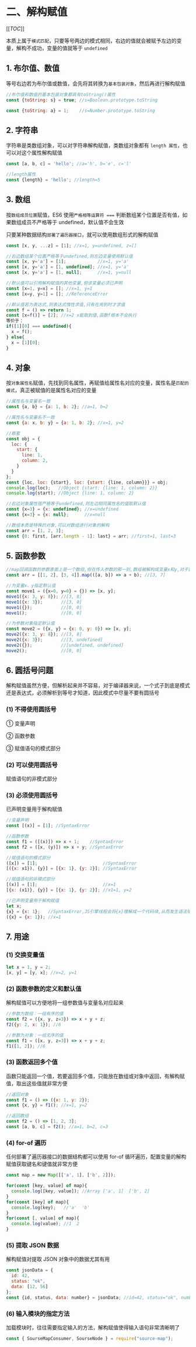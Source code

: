 # 二、解构赋值

[[_TOC_]]

本质上属于`模式匹配`，只要等号两边的模式相同，右边的值就会被赋予左边的变量，解构不成功，变量的值就等于 `undefined`

## 1. 布尔值、数值

等号右边若为布尔值或数值，会先将其转换为`基本包装对象`，然后再进行解构赋值

```javascript
//布尔值和数值的基本包装对象都具有toString()属性
const {toString: s} = true; //s=Boolean.prototype.toString

const {toString: a} = 1;    //s=Number.prototype.toString
```

## 2. 字符串

字符串是类数组对象，可以对字符串解构赋值，类数组对象都有 `length 属性`，也可以对这个属性解构赋值

```javascript
const [a, b, c] = 'hello'; //a='h', b='e', c='l'

//length属性
const {length} = 'hello'; //length=5
```

## 3. 数组

按`数组成员位置`赋值，ES6 使用`严格相等运算符 ===` 判断数组某个位置是否有值，如果数组成员不严格等于 undefined，默认值不会生效

只要某种数据结构`部署了遍历器接口`，就可以使用数组形式的解构赋值

```javascript
const [x, y, ...z] = [1]; //x=1, y=undefined, z=[]

//右边数组某个位置严格等于undefined,则左边变量使用默认值
const [x, y='a'] = [1];            //x=1, y='a'
const [x, y='a'] = [1, undefined]; //x=1, y='a'
const [x, y='a'] = [1, null];      //x=1, y=null

//默认值可以引用解构赋值的其他变量,但该变量必须已声明
const [x=1, y=x] = []; //x=1, y=1
const [x=y, y=1] = []; //ReferenceError

//默认值若为表达式,则表达式惰性求值,只有在用到时才求值
const f = () => return 1;
const [x=f()] = [2]; //x=2 x能取到值,函数f根本不会执行
等价于：
if([1][0] === undefined){
  x = f();
} else{
  x = [1][0];
}
```

## 4. 对象

按`对象属性名`赋值，先找到同名属性，再赋值给属性名对应的变量，属性名是`匹配的模式`，真正被赋值的是属性名对应的变量

```javascript
//属性名与变量名一致
const {a, b} = {a: 1, b: 2}; //a=1, b=2

//属性名与变量名不一致
const {a: x, b: y} = {a: 1, b: 2}; //x=1, y=2

//嵌套
const obj = {
  loc: {
    start: {
      line: 1,
      column: 2,
    }
  }
};
const {loc, loc: {start}, loc: {start: {line, column}}} = obj; 
console.log(loc);   //Object {start: {line: 1, column: 2}}
console.log(start); //Object {line: 1, column: 2}

//右边对象属性值严格等于undefined,则左边相同属性名的值取默认值
const {x=3} = {x: undefined}; //x=undefined
const {x=3} = {x: null};      //x=null

//数组本质是特殊的对象,可以对数组进行对象的解构
const arr = [1, 2, 3];
const {0: first, [arr.length - 1]: last} = arr; //first=1, last=3
```

## 5. 函数参数

```javascript
//map回调函数的参数表面上是一个数组,但在传入参数的那一刻,数组被解构成变量x和y,对于函数内部代码来说,能感受到的参数就是x和y
const arr = [[1, 2], [3, 4]].map(([a, b]) => a + b); //[3, 7]

//为变量x、y指定默认值
const move1 = ({x=0, y=0} = {}) => [x, y];
move1({x: 3, y: 8}); //[3, 8]
move1({x: 3});       //[3, 0]
move1({});           //[0, 0]
move1();             //[0, 0]

//为参数对象指定默认值
const move2 = ({x, y} = {x: 0, y: 0}) => [x, y];
move2({x: 3, y: 8}); //[3, 8]
move2({x: 3});       //[3, undefined]
move2({});           //[undefined, undefined]
move2();             //[0, 0]
```

## 6. 圆括号问题

解构赋值虽然方便，但解析起来并不容易，对于编译器来说，一个式子到底是模式还是表达式，必须解析到等号才知道，因此模式中尽量不要有圆括号

### (1) 不得使用圆括号

① 变量声明

② 函数参数

③ 赋值语句的模式部分

### (2) 可以使用圆括号

赋值语句的非模式部分

### (3) 必须使用圆括号

已声明变量用于解构赋值

```javascript
//变量声明
const [(x)] = [1]; //SyntaxError

//函数参数
const f1 = ([(x)]) => x + 1;    //SyntaxError
const f2 = ([x, (y)]) => x + y; //SyntaxError

//赋值语句的模式部分
([x]) = [1];                         //SyntaxError
[({x: x1}), {y}] = [{x: 1}, {y: 2}]; //SyntaxError

//赋值语句的非模式部分
[(x)] = [1];                         //x=1
[{x: (x1)}, {y}] = [{x: 1}, {y: 2}]; //x1=1, y=2

//已声明变量用于解构赋值
let x;
{x} = {x: 1};   //SyntaxError,JS引擎线程会将{x}理解成一个代码块,从而发生语法错误,只有将这个赋值语句放在一个圆括号里,才能正确执行
({x} = {x: 1}); //x=1
```

## 7. 用途

### (1) 交换变量值

```javascript
let x = 1, y = 2;
[x, y] = [y, x]; //x=2, y=1
```

### (2) 函数参数的定义和默认值

解构赋值可以方便地将一组参数值与变量名对应起来

```javascript
//参数为数组：一组有序的值
const f2 = ({x, y, z=3}) => x + y + z;
f2({y: 2, x: 1}); //6

//参数为对象：一组无序的值
const f1 = ([x, y, z=3]) => x + y + z;
f1([1, 2]); //6
```

### (3) 函数返回多个值

函数只能返回一个值，若要返回多个值，只能放在数组或对象中返回，有解构赋值，取出这些值就非常方便

```javascript
//返回对象
const f1 = () => ({x: 1, y: 2});
const {x, y} = f1(); //x=1, y=2

//返回数组
const f2 = () => [1, 2, 3];
const [a, b, c] = f2(); //a=1, b=2, c=3
```

### (4) for-of 遍历

任何部署了遍历器接口的数据结构都可以使用 for-of 循环遍历，配置变量的解构赋值获取键名和键值就非常方便

```javascript
const map = new Map([['a', 1], ['b', 2]]);

for(const [key, value] of map){
  console.log([key, value]); //Array ['a', 1]  ['b', 2]
}
for(const [key] of map){
  console.log(key);   //'a'  'b'
}
for(const [, value] of map){
  console.log(value); //1  2
}
```

### (5) 提取 JSON 数据

解构赋值对提取 JSON 对象中的数据尤其有用

```javascript
const jsonData = {
  id: 42,
  status: "ok",
  data: [12, 56]
};
const {id, status, data: number} = jsonData; //id=42, status="ok", number=[12, 56]
```

### (6) 输入模块的指定方法

加载模块时，往往需要指定输入的方法，解构赋值使得输入语句非常清晰明了

```javascript
const { SourseMapConsumer, SourseNode } = require("source-map");
```
